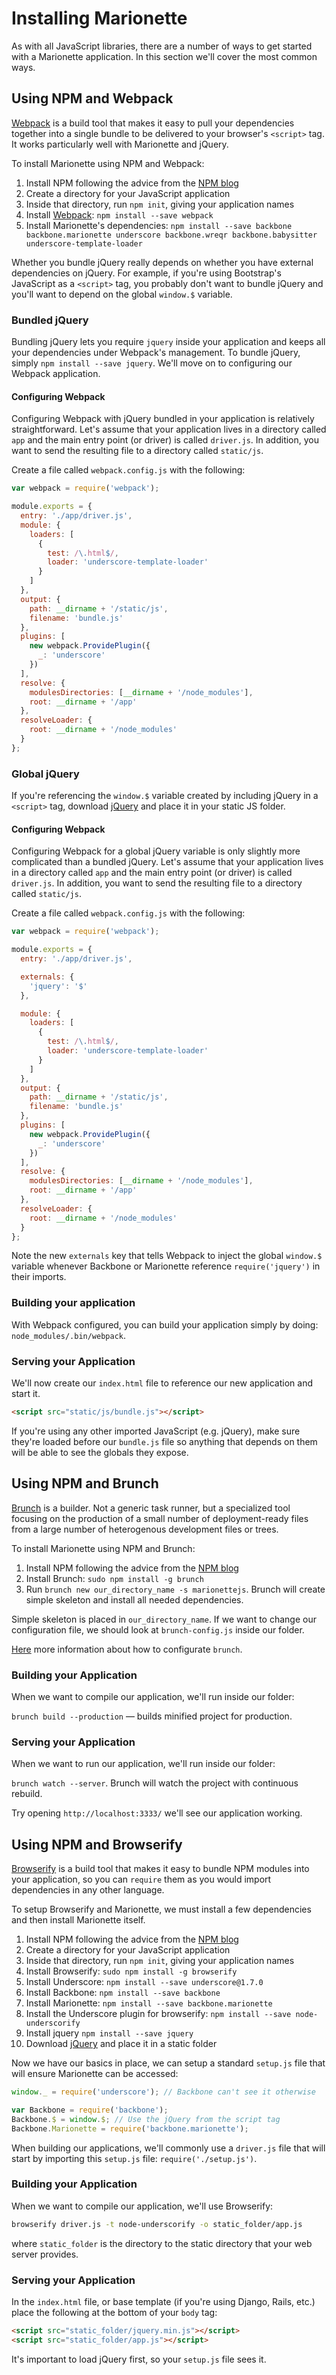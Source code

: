 # Installing Marionette

As with all JavaScript libraries, there are a number of ways to get started with
a Marionette application. In this section we'll cover the most common ways.


## Using NPM and Webpack

[Webpack][webpack] is a build tool that makes it easy to pull your dependencies
together into a single bundle to be delivered to your browser's `<script>` tag.
It works particularly well with Marionette and jQuery.

To install Marionette using NPM and Webpack:

  1. Install NPM following the advice from the [NPM blog][install-npm]
  2. Create a directory for your JavaScript application
  3. Inside that directory, run `npm init`, giving your application names
  4. Install [Webpack][webpack]: `npm install --save webpack`
  5. Install Marionette's dependencies:
    `npm install --save backbone backbone.marionette underscore backbone.wreqr
    backbone.babysitter underscore-template-loader`

Whether you bundle jQuery really depends on whether you have external
dependencies on jQuery. For example, if you're using Bootstrap's JavaScript as a
`<script>` tag, you probably don't want to bundle jQuery and you'll want to
depend on the global `window.$` variable.


### Bundled jQuery

Bundling jQuery lets you require `jquery` inside your application and keeps all
your dependencies under Webpack's management. To bundle jQuery, simply
`npm install --save jquery`. We'll move on to configuring our Webpack
application.


#### Configuring Webpack

Configuring Webpack with jQuery bundled in your application is relatively
straightforward. Let's assume that your application lives in a directory called
`app` and the main entry point (or driver) is called `driver.js`. In addition,
you want to send the resulting file to a directory called `static/js`.

Create a file called `webpack.config.js` with the following:

```javascript
var webpack = require('webpack');

module.exports = {
  entry: './app/driver.js',
  module: {
    loaders: [
      {
        test: /\.html$/,
        loader: 'underscore-template-loader'
      }
    ]
  },
  output: {
    path: __dirname + '/static/js',
    filename: 'bundle.js'
  },
  plugins: [
    new webpack.ProvidePlugin({
      _: 'underscore'
    })
  ],
  resolve: {
    modulesDirectories: [__dirname + '/node_modules'],
    root: __dirname + '/app'
  },
  resolveLoader: {
    root: __dirname + '/node_modules'
  }
};
```


### Global jQuery

If you're referencing the `window.$` variable created by including jQuery in a
`<script>` tag, download [jQuery][jquery] and place it in your static JS folder.


#### Configuring Webpack

Configuring Webpack for a global jQuery variable is only slightly more
complicated than a bundled jQuery. Let's assume that your application lives in a
directory called `app` and the main entry point (or driver) is called
`driver.js`. In addition, you want to send the resulting file to a directory
called `static/js`.

Create a file called `webpack.config.js` with the following:


```javascript
var webpack = require('webpack');

module.exports = {
  entry: './app/driver.js',

  externals: {
    'jquery': '$'
  },

  module: {
    loaders: [
      {
        test: /\.html$/,
        loader: 'underscore-template-loader'
      }
    ]
  },
  output: {
    path: __dirname + '/static/js',
    filename: 'bundle.js'
  },
  plugins: [
    new webpack.ProvidePlugin({
      _: 'underscore'
    })
  ],
  resolve: {
    modulesDirectories: [__dirname + '/node_modules'],
    root: __dirname + '/app'
  },
  resolveLoader: {
    root: __dirname + '/node_modules'
  }
};
```

Note the new `externals` key that tells Webpack to inject the global `window.$`
variable whenever Backbone or Marionette reference `require('jquery')` in their
imports.


### Building your application

With Webpack configured, you can build your application simply by doing:
`node_modules/.bin/webpack`.


### Serving your Application

We'll now create our `index.html` file to reference our new application and
start it.

```html
<script src="static/js/bundle.js"></script>
```

If you're using any other imported JavaScript (e.g. jQuery), make sure they're
loaded before our `bundle.js` file so anything that depends on them will be able
to see the globals they expose.


## Using NPM and Brunch

[Brunch][brunch] is a builder. Not a generic task runner, but a specialized tool 
focusing on the production of a small number of deployment-ready files 
from a large number of heterogenous development files or trees.

To install Marionette using NPM and Brunch:

  1. Install NPM following the advice from the [NPM blog][install-npm]
  2. Install Brunch: `sudo npm install -g brunch`
  3. Run `brunch new our_directory_name -s marionettejs`. Brunch will create simple skeleton 
and install all needed dependencies.

Simple skeleton is placed in `our_directory_name`.
If we want to change our configuration file, we should look at `brunch-config.js` 
inside our folder. 

[Here](https://github.com/brunch/brunch/blob/master/docs/config.md) 
more information about how to configurate `brunch`.

### Building your Application

When we want to compile our application, we'll run inside our folder:

`brunch build --production` — builds minified project for production.

### Serving your Application

When we want to run our application, we'll run inside our folder:

`brunch watch --server`. Brunch will watch the project with continuous rebuild.

Try opening `http://localhost:3333/` we'll see our application working. 


## Using NPM and Browserify

[Browserify][browserify] is a build tool that makes it easy to bundle NPM
modules into your application, so you can `require` them as you would import
dependencies in any other language.

To setup Browserify and Marionette, we must install a few dependencies and then
install Marionette itself.

  1. Install NPM following the advice from the [NPM blog][install-npm]
  2. Create a directory for your JavaScript application
  3. Inside that directory, run `npm init`, giving your application names
  4. Install Browserify: `sudo npm install -g browserify`
  5. Install Underscore: `npm install --save underscore@1.7.0`
  6. Install Backbone: `npm install --save backbone`
  7. Install Marionette: `npm install --save backbone.marionette`
  8. Install the Underscore plugin for browserify:
    `npm install --save node-underscorify`
  9. Install jquery `npm install --save jquery`
  10. Download [jQuery][jquery] and place it in a static folder

Now we have our basics in place, we can setup a standard `setup.js` file that
will ensure Marionette can be accessed:

```javascript
window._ = require('underscore'); // Backbone can't see it otherwise

var Backbone = require('backbone');
Backbone.$ = window.$; // Use the jQuery from the script tag
Backbone.Marionette = require('backbone.marionette');
```

When building our applications, we'll commonly use a `driver.js` file that will
start by importing this `setup.js` file: `require('./setup.js')`.


### Building your Application

When we want to compile our application, we'll use Browserify:

```bash
browserify driver.js -t node-underscorify -o static_folder/app.js
```

where `static_folder` is the directory to the static directory that your web
server provides.


### Serving your Application

In the `index.html` file, or base template (if you're using Django, Rails,
etc.) place the following at the bottom of your `body` tag:

```html
<script src="static_folder/jquery.min.js"></script>
<script src="static_folder/app.js"></script>
```

It's important to load jQuery first, so your `setup.js` file sees it.

[install-npm]: http://blog.npmjs.org/post/85484771375/how-to-install-npm
[jquery]: https://jquery.org/
[browserify]: http://browserify.org/
[webpack]: https://webpack.github.io/
[brunch]: http://brunch.io/
